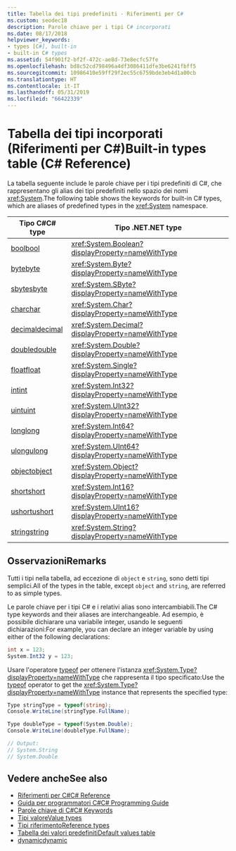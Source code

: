 ```yaml
---
title: Tabella dei tipi predefiniti - Riferimenti per C#
ms.custom: seodec18
description: Parole chiave per i tipi C# incorporati
ms.date: 08/17/2018
helpviewer_keywords:
- types [C#], built-in
- built-in C# types
ms.assetid: 54f901f2-bf2f-472c-ae8d-73e8ecfc57fe
ms.openlocfilehash: bd8c52cd798496a4df3086411dfe3be6241fbff5
ms.sourcegitcommit: 10986410e59ff29f2ec55c6759bde3eb4d1a00cb
ms.translationtype: HT
ms.contentlocale: it-IT
ms.lasthandoff: 05/31/2019
ms.locfileid: "66422339"
---
```

# <a name="built-in-types-table-c-reference"></a><span data-ttu-id="792d1-103">Tabella dei tipi incorporati (Riferimenti per C#)</span><span class="sxs-lookup"><span data-stu-id="792d1-103">Built-in types table (C# Reference)</span></span>

<span data-ttu-id="792d1-104">La tabella seguente include le parole chiave per i tipi predefiniti di C#, che rappresentano gli alias dei tipi predefiniti nello spazio dei nomi <xref:System>.</span><span class="sxs-lookup"><span data-stu-id="792d1-104">The following table shows the keywords for built-in C# types, which are aliases of predefined types in the <xref:System> namespace.</span></span>  
  
|<span data-ttu-id="792d1-105">Tipo C#</span><span class="sxs-lookup"><span data-stu-id="792d1-105">C# type</span></span>|<span data-ttu-id="792d1-106">Tipo .NET</span><span class="sxs-lookup"><span data-stu-id="792d1-106">.NET type</span></span>|  
|--------------|-------------------------|  
|[<span data-ttu-id="792d1-107">bool</span><span class="sxs-lookup"><span data-stu-id="792d1-107">bool</span></span>](bool.md)|<xref:System.Boolean?displayProperty=nameWithType>|  
|[<span data-ttu-id="792d1-108">byte</span><span class="sxs-lookup"><span data-stu-id="792d1-108">byte</span></span>](byte.md)|<xref:System.Byte?displayProperty=nameWithType>|  
|[<span data-ttu-id="792d1-109">sbyte</span><span class="sxs-lookup"><span data-stu-id="792d1-109">sbyte</span></span>](sbyte.md)|<xref:System.SByte?displayProperty=nameWithType>|  
|[<span data-ttu-id="792d1-110">char</span><span class="sxs-lookup"><span data-stu-id="792d1-110">char</span></span>](char.md)|<xref:System.Char?displayProperty=nameWithType>|  
|[<span data-ttu-id="792d1-111">decimal</span><span class="sxs-lookup"><span data-stu-id="792d1-111">decimal</span></span>](decimal.md)|<xref:System.Decimal?displayProperty=nameWithType>|  
|[<span data-ttu-id="792d1-112">double</span><span class="sxs-lookup"><span data-stu-id="792d1-112">double</span></span>](double.md)|<xref:System.Double?displayProperty=nameWithType>|  
|[<span data-ttu-id="792d1-113">float</span><span class="sxs-lookup"><span data-stu-id="792d1-113">float</span></span>](float.md)|<xref:System.Single?displayProperty=nameWithType>|  
|[<span data-ttu-id="792d1-114">int</span><span class="sxs-lookup"><span data-stu-id="792d1-114">int</span></span>](int.md)|<xref:System.Int32?displayProperty=nameWithType>|  
|[<span data-ttu-id="792d1-115">uint</span><span class="sxs-lookup"><span data-stu-id="792d1-115">uint</span></span>](uint.md)|<xref:System.UInt32?displayProperty=nameWithType>|  
|[<span data-ttu-id="792d1-116">long</span><span class="sxs-lookup"><span data-stu-id="792d1-116">long</span></span>](long.md)|<xref:System.Int64?displayProperty=nameWithType>|  
|[<span data-ttu-id="792d1-117">ulong</span><span class="sxs-lookup"><span data-stu-id="792d1-117">ulong</span></span>](ulong.md)|<xref:System.UInt64?displayProperty=nameWithType>|  
|[<span data-ttu-id="792d1-118">object</span><span class="sxs-lookup"><span data-stu-id="792d1-118">object</span></span>](object.md)|<xref:System.Object?displayProperty=nameWithType>|  
|[<span data-ttu-id="792d1-119">short</span><span class="sxs-lookup"><span data-stu-id="792d1-119">short</span></span>](short.md)|<xref:System.Int16?displayProperty=nameWithType>|  
|[<span data-ttu-id="792d1-120">ushort</span><span class="sxs-lookup"><span data-stu-id="792d1-120">ushort</span></span>](ushort.md)|<xref:System.UInt16?displayProperty=nameWithType>|  
|[<span data-ttu-id="792d1-121">string</span><span class="sxs-lookup"><span data-stu-id="792d1-121">string</span></span>](string.md)|<xref:System.String?displayProperty=nameWithType>|  
  
## <a name="remarks"></a><span data-ttu-id="792d1-122">Osservazioni</span><span class="sxs-lookup"><span data-stu-id="792d1-122">Remarks</span></span>

<span data-ttu-id="792d1-123">Tutti i tipi nella tabella, ad eccezione di `object` e `string`, sono detti tipi semplici.</span><span class="sxs-lookup"><span data-stu-id="792d1-123">All of the types in the table, except `object` and `string`, are referred to as simple types.</span></span>  
  
<span data-ttu-id="792d1-124">Le parole chiave per i tipi C# e i relativi alias sono intercambiabili.</span><span class="sxs-lookup"><span data-stu-id="792d1-124">The C# type keywords and their aliases are interchangeable.</span></span> <span data-ttu-id="792d1-125">Ad esempio, è possibile dichiarare una variabile integer, usando le seguenti dichiarazioni:</span><span class="sxs-lookup"><span data-stu-id="792d1-125">For example, you can declare an integer variable by using either of the following declarations:</span></span>  

```csharp
int x = 123;
System.Int32 y = 123;
```

<span data-ttu-id="792d1-126">Usare l'operatore [typeof](typeof.md) per ottenere l'istanza <xref:System.Type?displayProperty=nameWithType> che rappresenta il tipo specificato:</span><span class="sxs-lookup"><span data-stu-id="792d1-126">Use the [typeof](typeof.md) operator to get the <xref:System.Type?displayProperty=nameWithType> instance that represents the specified type:</span></span>

```csharp
Type stringType = typeof(string);
Console.WriteLine(stringType.FullName);

Type doubleType = typeof(System.Double);
Console.WriteLine(doubleType.FullName);

// Output:
// System.String
// System.Double
```

## <a name="see-also"></a><span data-ttu-id="792d1-127">Vedere anche</span><span class="sxs-lookup"><span data-stu-id="792d1-127">See also</span></span>

- [<span data-ttu-id="792d1-128">Riferimenti per C#</span><span class="sxs-lookup"><span data-stu-id="792d1-128">C# Reference</span></span>](../../../csharp/language-reference/index.md)
- [<span data-ttu-id="792d1-129">Guida per programmatori C#</span><span class="sxs-lookup"><span data-stu-id="792d1-129">C# Programming Guide</span></span>](../../../csharp/programming-guide/index.md)
- [<span data-ttu-id="792d1-130">Parole chiave di C#</span><span class="sxs-lookup"><span data-stu-id="792d1-130">C# Keywords</span></span>](index.md)
- [<span data-ttu-id="792d1-131">Tipi valore</span><span class="sxs-lookup"><span data-stu-id="792d1-131">Value types</span></span>](value-types.md)
- [<span data-ttu-id="792d1-132">Tipi riferimento</span><span class="sxs-lookup"><span data-stu-id="792d1-132">Reference types</span></span>](reference-types.md)
- [<span data-ttu-id="792d1-133">Tabella dei valori predefiniti</span><span class="sxs-lookup"><span data-stu-id="792d1-133">Default values table</span></span>](default-values-table.md)
- [<span data-ttu-id="792d1-134">dynamic</span><span class="sxs-lookup"><span data-stu-id="792d1-134">dynamic</span></span>](dynamic.md)
